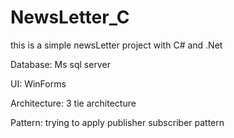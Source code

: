# NewsLetter_C 

this is a simple newsLetter project with C# and .Net

Database: Ms sql server

UI: WinForms

Architecture: 3 tie architecture

Pattern: trying to apply publisher subscriber pattern

